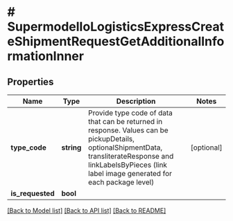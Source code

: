 # # SupermodelIoLogisticsExpressCreateShipmentRequestGetAdditionalInformationInner

## Properties

Name | Type | Description | Notes
------------ | ------------- | ------------- | -------------
**type_code** | **string** | Provide type code of data that can be returned in response.  Values can be pickupDetails, optionalShipmentData, transliterateResponse and linkLabelsByPieces (link label image generated for each package level) | [optional]
**is_requested** | **bool** |  |

[[Back to Model list]](../../README.md#models) [[Back to API list]](../../README.md#endpoints) [[Back to README]](../../README.md)
